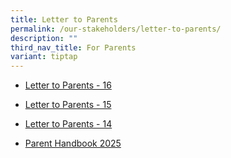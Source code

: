 ```yaml
---
title: Letter to Parents
permalink: /our-stakeholders/letter-to-parents/
description: ""
third_nav_title: For Parents
variant: tiptap
---
```

<p></p>
<ul data-tight="true" class="tight">
<li>
<p><a href="/files/2024 Letter to Parents/PVPS_2024_16__combined_.pdf" rel="noopener nofollow" target="_blank">Letter to Parents - 16</a>
</p>
</li>
<li>
<p><a href="/files/2024 Letter to Parents/PVPS_2024_15.pdf" rel="noopener nofollow" target="_blank">Letter to Parents - 15</a>
</p>
</li>
<li>
<p><a href="/files/2024 Letter to Parents/PVPS_2024_14_Final.pdf" rel="noopener nofollow" target="_blank">Letter to Parents - 14</a>
</p>
</li>
<li>
<p><a href="/files/Parents_handbook_2025_.pdf" rel="noopener nofollow" target="_blank">Parent Handbook 2025</a>
</p>
<p></p>
</li>
</ul>
<p></p>